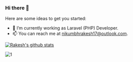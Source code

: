 ### Hi there 👋

Here are some ideas to get you started:

- 🔭 I’m currently working as Laravel (PHP) Developer.
- 📫 You can reach me at nikumbhrakesh17@outlook.com.

[![Rakesh's github stats](https://github-readme-stats.vercel.app/api?username=rknikode&theme=blue-green)](https://github.com/rknikode/github-readme-stats)

![1](https://github-readme-stats.vercel.app/api/top-langs/?username=rknikode&theme=blue-green)
